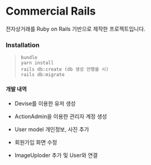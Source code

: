 # Commercial Rails

전자상거래를 Ruby on Rails 기반으로 제작한 프로젝트입니다.

### Installation

> ```
> bundle
> yarn install
> rails db:create (db 생성 안했을 시)
> rails db:migrate
> ```


#### 개발 내역

* Devise를 이용한 유저 생성
* ActionAdmin을 이용한 관리자 계정 생성
* User model 개인정보, 사진 추가
* 회원가입 화면 수정


* ImageUploder 추가 및 User와 연결
